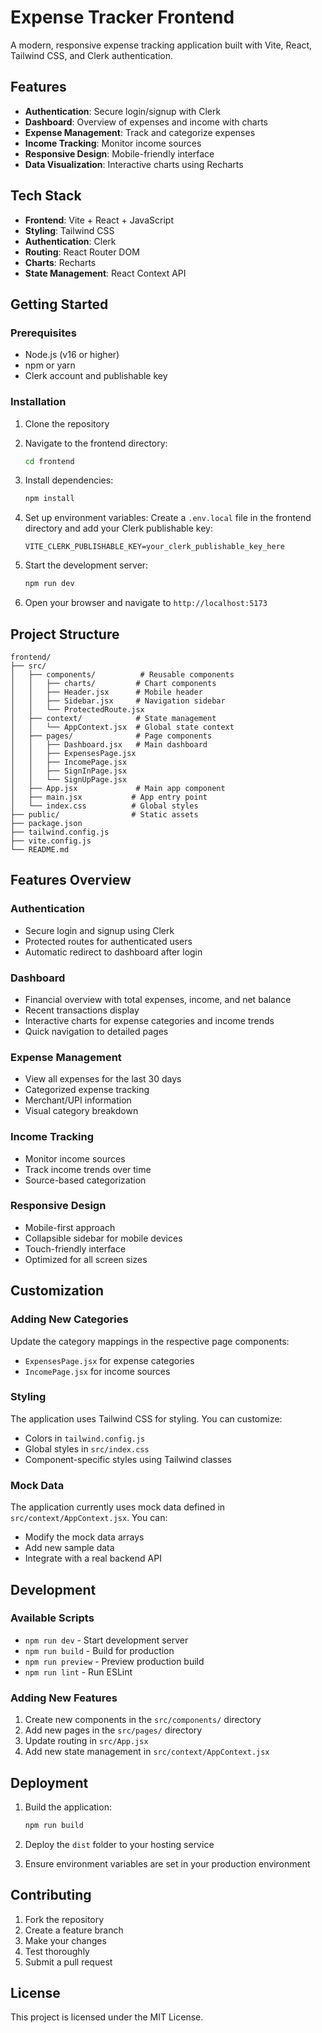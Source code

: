 # Expense Tracker Frontend

A modern, responsive expense tracking application built with Vite, React, Tailwind CSS, and Clerk authentication.

## Features

- **Authentication**: Secure login/signup with Clerk
- **Dashboard**: Overview of expenses and income with charts
- **Expense Management**: Track and categorize expenses
- **Income Tracking**: Monitor income sources
- **Responsive Design**: Mobile-friendly interface
- **Data Visualization**: Interactive charts using Recharts

## Tech Stack

- **Frontend**: Vite + React + JavaScript
- **Styling**: Tailwind CSS
- **Authentication**: Clerk
- **Routing**: React Router DOM
- **Charts**: Recharts
- **State Management**: React Context API

## Getting Started

### Prerequisites

- Node.js (v16 or higher)
- npm or yarn
- Clerk account and publishable key

### Installation

1. Clone the repository
2. Navigate to the frontend directory:
   ```bash
   cd frontend
   ```

3. Install dependencies:
   ```bash
   npm install
   ```

4. Set up environment variables:
   Create a `.env.local` file in the frontend directory and add your Clerk publishable key:
   ```
   VITE_CLERK_PUBLISHABLE_KEY=your_clerk_publishable_key_here
   ```

5. Start the development server:
   ```bash
   npm run dev
   ```

6. Open your browser and navigate to `http://localhost:5173`

## Project Structure

```
frontend/
├── src/
│   ├── components/          # Reusable components
│   │   ├── charts/         # Chart components
│   │   ├── Header.jsx      # Mobile header
│   │   ├── Sidebar.jsx     # Navigation sidebar
│   │   └── ProtectedRoute.jsx
│   ├── context/            # State management
│   │   └── AppContext.jsx  # Global state context
│   ├── pages/              # Page components
│   │   ├── Dashboard.jsx   # Main dashboard
│   │   ├── ExpensesPage.jsx
│   │   ├── IncomePage.jsx
│   │   ├── SignInPage.jsx
│   │   └── SignUpPage.jsx
│   ├── App.jsx             # Main app component
│   ├── main.jsx           # App entry point
│   └── index.css          # Global styles
├── public/                # Static assets
├── package.json
├── tailwind.config.js
├── vite.config.js
└── README.md
```

## Features Overview

### Authentication
- Secure login and signup using Clerk
- Protected routes for authenticated users
- Automatic redirect to dashboard after login

### Dashboard
- Financial overview with total expenses, income, and net balance
- Recent transactions display
- Interactive charts for expense categories and income trends
- Quick navigation to detailed pages

### Expense Management
- View all expenses for the last 30 days
- Categorized expense tracking
- Merchant/UPI information
- Visual category breakdown

### Income Tracking
- Monitor income sources
- Track income trends over time
- Source-based categorization

### Responsive Design
- Mobile-first approach
- Collapsible sidebar for mobile devices
- Touch-friendly interface
- Optimized for all screen sizes

## Customization

### Adding New Categories
Update the category mappings in the respective page components:
- `ExpensesPage.jsx` for expense categories
- `IncomePage.jsx` for income sources

### Styling
The application uses Tailwind CSS for styling. You can customize:
- Colors in `tailwind.config.js`
- Global styles in `src/index.css`
- Component-specific styles using Tailwind classes

### Mock Data
The application currently uses mock data defined in `src/context/AppContext.jsx`. You can:
- Modify the mock data arrays
- Add new sample data
- Integrate with a real backend API

## Development

### Available Scripts

- `npm run dev` - Start development server
- `npm run build` - Build for production
- `npm run preview` - Preview production build
- `npm run lint` - Run ESLint

### Adding New Features

1. Create new components in the `src/components/` directory
2. Add new pages in the `src/pages/` directory
3. Update routing in `src/App.jsx`
4. Add new state management in `src/context/AppContext.jsx`

## Deployment

1. Build the application:
   ```bash
   npm run build
   ```

2. Deploy the `dist` folder to your hosting service

3. Ensure environment variables are set in your production environment

## Contributing

1. Fork the repository
2. Create a feature branch
3. Make your changes
4. Test thoroughly
5. Submit a pull request

## License

This project is licensed under the MIT License.